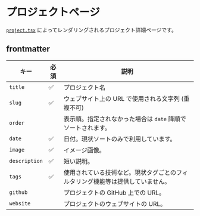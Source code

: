 # プロジェクトページ

[`project.tsx`](/src/templates/project.tsx) によってレンダリングされるプロジェクト詳細ページです。

## frontmatter

| キー          | 必須 | 説明                                                                           |
| ------------- | ---- | ------------------------------------------------------------------------------ |
| `title`       | ✅   | プロジェクト名                                                                 |
| `slug`        | ✅   | ウェブサイト上の URL で使用される文字列 (重複不可)                             |
| `order`       |      | 表示順。指定されなかった場合は `date` 降順でソートされます。                   |
| `date`        | ✅   | 日付。現状ソートのみで利用しています。                                         |
| `image`       | ✅   | イメージ画像。                                                                 |
| `description` | ✅   | 短い説明。                                                                     |
| `tags`        | ✅   | 使用されている技術など。現状タグごとのフィルタリング機能等は提供していません。 |
| `github`      |      | プロジェクトの GitHub 上での URL。                                             |
| `website`     |      | プロジェクトのウェブサイトの URL。                                             |
